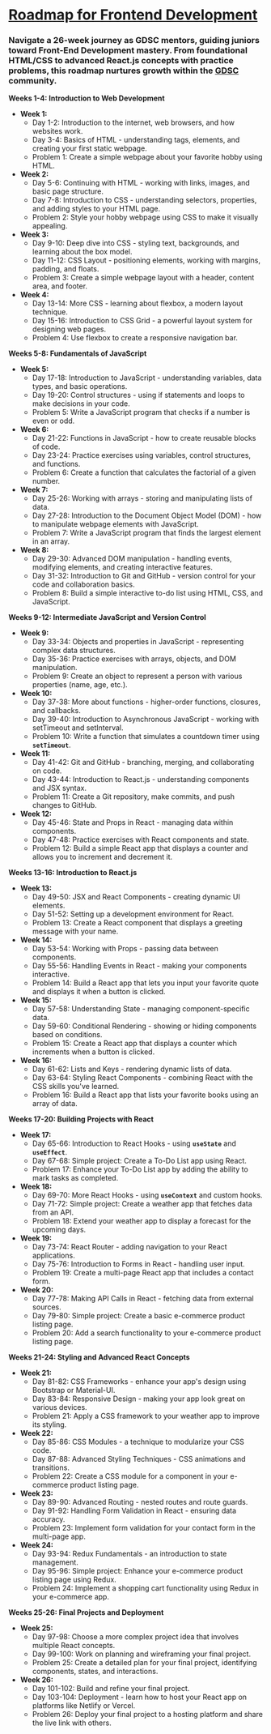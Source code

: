 # [Roadmap for Frontend Development](https://www.notion.so/Roadmap-Syllabus-for-Frontend-287980d1b40f451b9dc1b5758a315330?pvs=4)

### Navigate a 26-week journey as GDSC mentors, guiding juniors toward Front-End Development mastery. From foundational HTML/CSS to advanced React.js concepts with practice problems, this roadmap nurtures growth within the [GDSC](http://gdscmmdu.tech) community.

**Weeks 1-4: Introduction to Web Development**

- **Week 1:**
    - Day 1-2: Introduction to the internet, web browsers, and how websites work.
    - Day 3-4: Basics of HTML - understanding tags, elements, and creating your first static webpage.
    - Problem 1: Create a simple webpage about your favorite hobby using HTML.
- **Week 2:**
    - Day 5-6: Continuing with HTML - working with links, images, and basic page structure.
    - Day 7-8: Introduction to CSS - understanding selectors, properties, and adding styles to your HTML page.
    - Problem 2: Style your hobby webpage using CSS to make it visually appealing.
- **Week 3:**
    - Day 9-10: Deep dive into CSS - styling text, backgrounds, and learning about the box model.
    - Day 11-12: CSS Layout - positioning elements, working with margins, padding, and floats.
    - Problem 3: Create a simple webpage layout with a header, content area, and footer.
- **Week 4:**
    - Day 13-14: More CSS - learning about flexbox, a modern layout technique.
    - Day 15-16: Introduction to CSS Grid - a powerful layout system for designing web pages.
    - Problem 4: Use flexbox to create a responsive navigation bar.

**Weeks 5-8: Fundamentals of JavaScript**

- **Week 5:**
    - Day 17-18: Introduction to JavaScript - understanding variables, data types, and basic operations.
    - Day 19-20: Control structures - using if statements and loops to make decisions in your code.
    - Problem 5: Write a JavaScript program that checks if a number is even or odd.
- **Week 6:**
    - Day 21-22: Functions in JavaScript - how to create reusable blocks of code.
    - Day 23-24: Practice exercises using variables, control structures, and functions.
    - Problem 6: Create a function that calculates the factorial of a given number.
- **Week 7:**
    - Day 25-26: Working with arrays - storing and manipulating lists of data.
    - Day 27-28: Introduction to the Document Object Model (DOM) - how to manipulate webpage elements with JavaScript.
    - Problem 7: Write a JavaScript program that finds the largest element in an array.
- **Week 8:**
    - Day 29-30: Advanced DOM manipulation - handling events, modifying elements, and creating interactive features.
    - Day 31-32: Introduction to Git and GitHub - version control for your code and collaboration basics.
    - Problem 8: Build a simple interactive to-do list using HTML, CSS, and JavaScript.

**Weeks 9-12: Intermediate JavaScript and Version Control**

- **Week 9:**
    - Day 33-34: Objects and properties in JavaScript - representing complex data structures.
    - Day 35-36: Practice exercises with arrays, objects, and DOM manipulation.
    - Problem 9: Create an object to represent a person with various properties (name, age, etc.).
- **Week 10:**
    - Day 37-38: More about functions - higher-order functions, closures, and callbacks.
    - Day 39-40: Introduction to Asynchronous JavaScript - working with setTimeout and setInterval.
    - Problem 10: Write a function that simulates a countdown timer using **`setTimeout`**.
- **Week 11:**
    - Day 41-42: Git and GitHub - branching, merging, and collaborating on code.
    - Day 43-44: Introduction to React.js - understanding components and JSX syntax.
    - Problem 11: Create a Git repository, make commits, and push changes to GitHub.
- **Week 12:**
    - Day 45-46: State and Props in React - managing data within components.
    - Day 47-48: Practice exercises with React components and state.
    - Problem 12: Build a simple React app that displays a counter and allows you to increment and decrement it.

**Weeks 13-16: Introduction to React.js**

- **Week 13:**
    - Day 49-50: JSX and React Components - creating dynamic UI elements.
    - Day 51-52: Setting up a development environment for React.
    - Problem 13: Create a React component that displays a greeting message with your name.
- **Week 14:**
    - Day 53-54: Working with Props - passing data between components.
    - Day 55-56: Handling Events in React - making your components interactive.
    - Problem 14: Build a React app that lets you input your favorite quote and displays it when a button is clicked.
- **Week 15:**
    - Day 57-58: Understanding State - managing component-specific data.
    - Day 59-60: Conditional Rendering - showing or hiding components based on conditions.
    - Problem 15: Create a React app that displays a counter which increments when a button is clicked.
- **Week 16:**
    - Day 61-62: Lists and Keys - rendering dynamic lists of data.
    - Day 63-64: Styling React Components - combining React with the CSS skills you've learned.
    - Problem 16: Build a React app that lists your favorite books using an array of data.

**Weeks 17-20: Building Projects with React**

- **Week 17:**
    - Day 65-66: Introduction to React Hooks - using **`useState`** and **`useEffect`**.
    - Day 67-68: Simple project: Create a To-Do List app using React.
    - Problem 17: Enhance your To-Do List app by adding the ability to mark tasks as completed.
- **Week 18:**
    - Day 69-70: More React Hooks - using **`useContext`** and custom hooks.
    - Day 71-72: Simple project: Create a weather app that fetches data from an API.
    - Problem 18: Extend your weather app to display a forecast for the upcoming days.
- **Week 19:**
    - Day 73-74: React Router - adding navigation to your React applications.
    - Day 75-76: Introduction to Forms in React - handling user input.
    - Problem 19: Create a multi-page React app that includes a contact form.
- **Week 20:**
    - Day 77-78: Making API Calls in React - fetching data from external sources.
    - Day 79-80: Simple project: Create a basic e-commerce product listing page.
    - Problem 20: Add a search functionality to your e-commerce product listing page.

**Weeks 21-24: Styling and Advanced React Concepts**

- **Week 21:**
    - Day 81-82: CSS Frameworks - enhance your app's design using Bootstrap or Material-UI.
    - Day 83-84: Responsive Design - making your app look great on various devices.
    - Problem 21: Apply a CSS framework to your weather app to improve its styling.
- **Week 22:**
    - Day 85-86: CSS Modules - a technique to modularize your CSS code.
    - Day 87-88: Advanced Styling Techniques - CSS animations and transitions.
    - Problem 22: Create a CSS module for a component in your e-commerce product listing page.
- **Week 23:**
    - Day 89-90: Advanced Routing - nested routes and route guards.
    - Day 91-92: Handling Form Validation in React - ensuring data accuracy.
    - Problem 23: Implement form validation for your contact form in the multi-page app.
- **Week 24:**
    - Day 93-94: Redux Fundamentals - an introduction to state management.
    - Day 95-96: Simple project: Enhance your e-commerce product listing page using Redux.
    - Problem 24: Implement a shopping cart functionality using Redux in your e-commerce app.

**Weeks 25-26: Final Projects and Deployment**

- **Week 25:**
    - Day 97-98: Choose a more complex project idea that involves multiple React concepts.
    - Day 99-100: Work on planning and wireframing your final project.
    - Problem 25: Create a detailed plan for your final project, identifying components, states, and interactions.
- **Week 26:**
    - Day 101-102: Build and refine your final project.
    - Day 103-104: Deployment - learn how to host your React app on platforms like Netlify or Vercel.
    - Problem 26: Deploy your final project to a hosting platform and share the live link with others.
